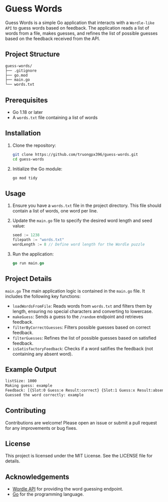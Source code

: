 # Guess Words

Guess Words is a simple Go application that interacts with a `Wordle-like API` to guess words based on feedback. The application reads a list of words from a file, makes guesses, and refines the list of possible guesses based on the feedback received from the API.

## Project Structure

```bash
guess-words/ 
├── .gitignore 
├── go.mod 
├── main.go 
└── words.txt
```

## Prerequisites

- Go 1.18 or later
- A `words.txt` file containing a list of words

## Installation

1. Clone the repository:

    ```sh
    git clone https://github.com/truongpx396/guess-words.git
    cd guess-words
    ```

2. Initialize the Go module:

    ```sh
    go mod tidy
    ```

## Usage
1. Ensure you have a `words.txt` file in the project directory. This file should contain a list of words, one word per line.

2. Update the `main.go` file to specify the desired word length and seed value:
    ```go
    seed := 1238
    filepath := "words.txt"
    wordLength := 8 // Define word length for the Wordle puzzle
    ```

3. Run the application:
    ```go
    go run main.go
    ```

## Project Details

`main.go`
The main application logic is contained in the `main.go` file. It includes the following key functions:

- `loadWordsFromFile`: Reads words from `words.txt` and filters them by length, ensuring no special characters and converting to lowercase.
- `makeGuess`: Sends a guess to the `/random` endpoint and retrieves feedback.
- `filterByCorrectGuesses`: Filters possible guesses based on correct feedback.
- `filterGuesses`: Refines the list of possible guesses based on satisfied feedback.
- `isSatisfactoryFeedback`: Checks if a word satifies the feedback (not containing any absent word).

## Example Output
```sh
listSize: 1000
Making guess: example
Feedback: [{Slot:0 Guess:e Result:correct} {Slot:1 Guess:x Result:absent} ...]
Guessed the word correctly: example
```

## Contributing
Contributions are welcome! Please open an issue or submit a pull request for any improvements or bug fixes.

## License
This project is licensed under the MIT License. See the LICENSE file for details.

## Acknowledgements
- [Wordle API](https://wordle.votee.dev:8000) for providing the word guessing endpoint.
- [Go](https://golang.org) for the programming language.

